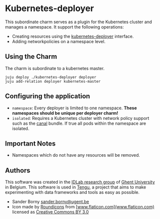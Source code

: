 
# Kubernetes-deployer
This subordinate charm serves as a plugin for the Kubernetes cluster and manages a namespace. It support the following operations:
 - Creating resources using the [kubernetes-deployer](https://github.com/tengu-team/interface-kubernetes-deployer) interface.
 - Adding networkpolicies on a namespace level.

## Using the Charm
The charm is subordinate to a kubernetes master.
```
juju deploy ./kubernetes-deployer deployer
juju add-relation deployer kubernetes-master
```
## Configuring the application
- `namespace`: Every deployer is limited to one namespace. **These namespaces should be unique per deployer charm!**
- `isolated`: Requires a Kubernetes cluster with network policy support such as the [canal](https://jujucharms.com/canonical-kubernetes-canal/) bundle. If true all pods within the namespace are isolated.

## Important Notes
- Namespaces which do not have any resources will be removed.



## Authors

This software was created in the [IDLab research group](https://www.ugent.be/ea/idlab) of [Ghent University](https://www.ugent.be) in Belgium. This software is used in [Tengu](https://tengu.io), a project that aims to make experimenting with data frameworks and tools as easy as possible.

 - Sander Borny <sander.borny@ugent.be>
 - Icon made by [Roundicons](http://www.freepik.com) from [www.flaticon.com](www.flaticon.com) licensed as [Creative Commons BY 3.0](http://creativecommons.org/licenses/by/3.0/)
